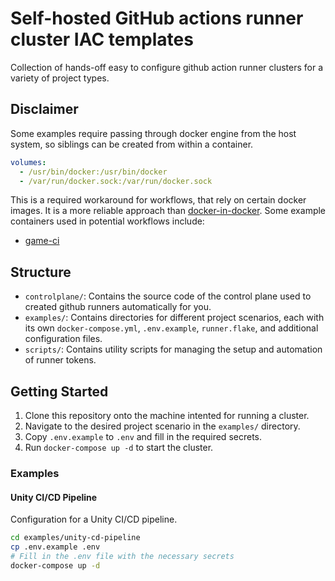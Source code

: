 # Self-hosted GitHub actions runner cluster IAC templates 
Collection of hands-off easy to configure github action runner clusters for a variety of project types.

## Disclaimer
Some examples require passing through docker engine from the host system, 
so siblings can be created from within a container. 
```yaml
volumes:
  - /usr/bin/docker:/usr/bin/docker
  - /var/run/docker.sock:/var/run/docker.sock
```
This is a required workaround for workflows, that rely on certain docker images. It is a more reliable approach than [docker-in-docker](https://github.com/jpetazzo/dind). 
Some example containers used in potential workflows include:
- [game-ci](https://github.com/game-ci/docker/)

## Structure

- `controlplane/`: Contains the source code of the control plane used to created github runners automatically for you.
- `examples/`: Contains directories for different project scenarios, each with its own `docker-compose.yml`, `.env.example`, `runner.flake`, and additional configuration files.
- `scripts/`: Contains utility scripts for managing the setup and automation of runner tokens.


## Getting Started

1. Clone this repository onto the machine intented for running a cluster.
2. Navigate to the desired project scenario in the `examples/` directory.
3. Copy `.env.example` to `.env` and fill in the required secrets.
4. Run `docker-compose up -d` to start the cluster.

### Examples

#### Unity CI/CD Pipeline

Configuration for a Unity CI/CD pipeline.

```sh
cd examples/unity-cd-pipeline
cp .env.example .env
# Fill in the .env file with the necessary secrets
docker-compose up -d
```
